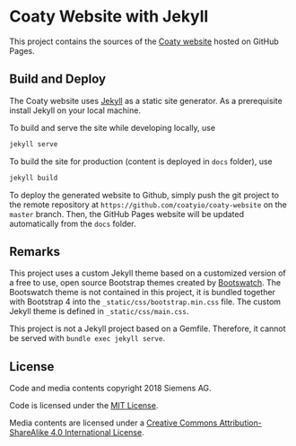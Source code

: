 # Coaty Website with Jekyll

This project contains the sources of the [Coaty website](https://coaty.io) hosted on GitHub Pages.

## Build and Deploy

The Coaty website uses [Jekyll](https://jekyllrb.com/) as a static site generator.
As a prerequisite install Jekyll on your local machine.

To build and serve the site while developing locally, use

```sh
jekyll serve
```

To build the site for production (content is deployed in `docs` folder), use

```sh
jekyll build
```

To deploy the generated website to Github, simply push the git project
to the remote repository at `https://github.com/coatyio/coaty-website` on the
`master` branch. Then, the GitHub Pages website will be updated automatically
from the `docs` folder.

## Remarks

This project uses a custom Jekyll theme based on a customized version of a
free to use, open source Bootstrap themes created by [Bootswatch](https://bootswatch.com/).
The Bootswatch theme is not contained in this project, it is bundled together with
Bootstrap 4 into the `_static/css/bootstrap.min.css` file. The custom Jekyll theme is defined
in `_static/css/main.css`.

This project is not a Jekyll project based on a Gemfile. Therefore, it cannot be
served with `bundle exec jekyll serve`.

## License

Code and media contents copyright 2018 Siemens AG.

Code is licensed under the [MIT License](https://opensource.org/licenses/MIT).

Media contents are licensed under a
[Creative Commons Attribution-ShareAlike 4.0 International License](http://creativecommons.org/licenses/by-sa/4.0/).
